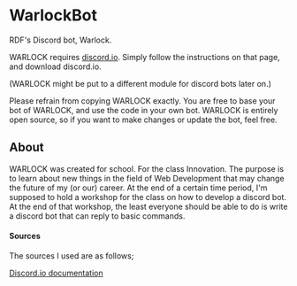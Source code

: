 # WarlockBot
RDF's Discord bot, Warlock.

WARLOCK requires [discord.io](https://izy521.gitbooks.io/discord-io/content/).
Simply follow the instructions on that page, and download discord.io.

(WARLOCK might be put to a different module for discord bots later on.)

Please refrain from copying WARLOCK exactly. You are free to base your bot of WARLOCK, and use the code in your own bot. WARLOCK is entirely open source, so if you want to make changes or update the bot, feel free.

## About
WARLOCK was created for school. For the class Innovation. The purpose is to learn about new things in the field of Web Development that may change the future of my (or our) career.
At the end of a certain time period, I'm supposed to hold a workshop for the class on how to develop a discord bot. At the end of that workshop, the least everyone should be able to do is write a discord bot that can reply to basic commands.

#### Sources
The sources I used are as follows;

[Discord.io documentation](https://izy521.gitbooks.io/discord-io/content/)
